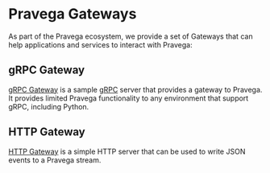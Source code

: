 <!--
Copyright Pravega Authors.

Licensed under the Apache License, Version 2.0 (the "License");
you may not use this file except in compliance with the License.
You may obtain a copy of the License at

    http://www.apache.org/licenses/LICENSE-2.0

Unless required by applicable law or agreed to in writing, software
distributed under the License is distributed on an "AS IS" BASIS,
WITHOUT WARRANTIES OR CONDITIONS OF ANY KIND, either express or implied.
See the License for the specific language governing permissions and
limitations under the License.
-->

# Pravega Gateways

As part of the Pravega ecosystem, we provide a set of Gateways that can help applications and services to
interact with Pravega:

## gRPC Gateway
[gRPC Gateway](https://github.com/pravega/pravega-grpc-gateway) is a sample [gRPC](https://grpc.io/) server 
that provides a gateway to Pravega. It provides limited Pravega functionality to any environment that support gRPC, 
including Python.

## HTTP Gateway
[HTTP Gateway](https://github.com/pravega/pravega-ingest-gateway) is a simple HTTP server that can be used to write 
JSON events to a Pravega stream.